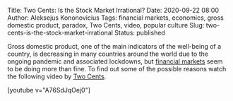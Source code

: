 Title: Two Cents: Is the Stock Market Irrational? 
Date: 2020-09-22 08:00
Author: Aleksejus Kononovicius
Tags: financial markets, economics, gross domestic product, paradox, Two Cents, video, popular culture
Slug: two-cents-is-the-stock-market-irrational
Status: published

Gross domestic product, one of the main indicators of the well-being of a
country, is decreasing in many countries around the world due to the ongoing
pandemic and associated lockdowns, but
[financial markets](/tag/financial-markets/) seem to be doing more than fine.
To find out some of the possible reasons watch the following video by
[Two Cents](https://www.youtube.com/@TwoCentsPBS).

[youtube v="A76SdJqOej0"]
